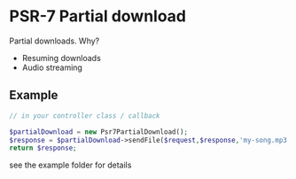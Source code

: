 # PSR-7 Partial download

Partial downloads. Why?

- Resuming downloads
- Audio streaming

## Example

```php
// in your controller class / callback

$partialDownload = new Psr7PartialDownload();
$response = $partialDownload->sendFile($request,$response,'my-song.mp3','audio/mpeg');
return $response;

```

see the example folder for details